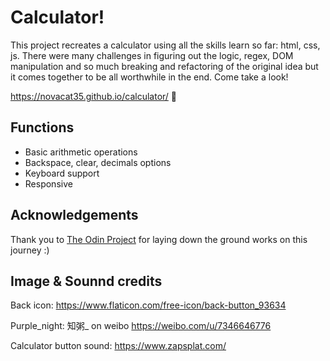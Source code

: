 # Calculator!
This project recreates a calculator using all the skills learn so far: html, css, js. There were many challenges in figuring out the logic, regex, DOM manipulation and so much breaking and refactoring of the original idea but it comes together to be all worthwhile in the end. Come take a look! 

https://novacat35.github.io/calculator/ 🧮



## Functions
- Basic arithmetic operations
- Backspace, clear, decimals options
- Keyboard support
- Responsive


## Acknowledgements
Thank you to [The Odin Project](https://www.theodinproject.com/dashboard) for laying down the ground works on this journey  :)

## Image & Sounnd credits
Back icon: https://www.flaticon.com/free-icon/back-button_93634

Purple_night: 知粥_ on weibo 
https://weibo.com/u/7346646776

Calculator button sound: https://www.zapsplat.com/
